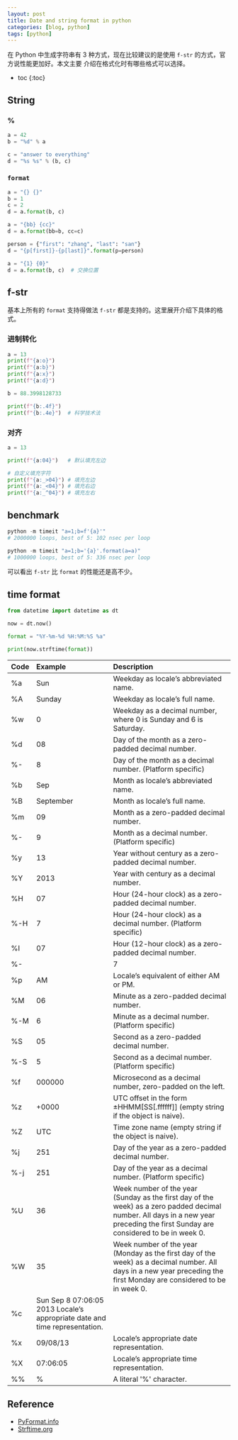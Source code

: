```yaml
---
layout: post
title: Date and string format in python
categories: [blog, python]
tags: [python]
---
```


在 Python 中生成字符串有 3 种方式，现在比较建议的是使用 `f-str` 的方式，官方说性能更加好。本文主要
介绍在格式化时有哪些格式可以选择。

+ toc
{:toc}


## String

### %

```python
a = 42
b = "%d" % a

c = "answer to everything"
d = "%s %s" % (b, c)
```

### `format`

```python
a = "{} {}"
b = 1
c = 2
d = a.format(b, c)

a = "{bb} {cc}"
d = a.format(bb=b, cc=c)

person = {"first": "zhang", "last": "san"}
d = "{p[first]}-{p[last]}".format(p=person)

a = "{1} {0}"
d = a.format(b, c)  # 交换位置
```

## f-str

基本上所有的 `format` 支持得做法 `f-str` 都是支持的。这里展开介绍下具体的格式。

### 进制转化

```python
a = 13
print(f"{a:o}")
print(f"{a:b}")
print(f"{a:x}")
print(f"{a:d}")

b = 88.3998128733

print(f"{b:.4f}")
print(f"{b:.4e}")  # 科学技术法
```

### 对齐

```python
a = 13

print(f"{a:04}")   # 默认填充左边

# 自定义填充字符
print(f"{a:_>04}") # 填充左边
print(f"{a:_<04}") # 填充右边
print(f"{a:_^04}") # 填充左右
```

## benchmark

```python
python -m timeit "a=1;b=f'{a}'"
# 2000000 loops, best of 5: 102 nsec per loop

python -m timeit "a=1;b='{a}'.format(a=a)"
# 1000000 loops, best of 5: 336 nsec per loop
```

可以看出 `f-str` 比 `format` 的性能还是高不少。

## time format

```python
from datetime import datetime as dt

now = dt.now()

format = "%Y-%m-%d %H:%M:%S %a"

print(now.strftime(format))
```

|Code|Example|Description|
|:--|:--|:--|
|%a|Sun|Weekday as locale’s abbreviated name.|
|%A|Sunday|Weekday as locale’s full name.|
|%w|0|Weekday as a decimal number, where 0 is Sunday and 6 is Saturday.|
|%d|08|Day of the month as a zero-padded decimal number.|
|%-|8|Day of the month as a decimal number. (Platform specific)|
|%b|Sep|Month as locale’s abbreviated name.|
|%B|September|Month as locale’s full name.|
|%m|09|Month as a zero-padded decimal number.|
|%-|9|Month as a decimal number. (Platform specific)|
|%y|13|Year without century as a zero-padded decimal number.|
|%Y|2013|Year with century as a decimal number.|
|%H|07|Hour (24-hour clock) as a zero-padded decimal number.|
|%-H|7|Hour (24-hour clock) as a decimal number. (Platform specific)|
|%I|07|Hour (12-hour clock) as a zero-padded decimal number.|
|%-||7|Hour (12-hour clock) as a decimal number. (Platform specific)|
|%p|AM|Locale’s equivalent of either AM or PM.|
|%M|06|Minute as a zero-padded decimal number.|
|%-M|6|Minute as a decimal number. (Platform specific)|
|%S|05|Second as a zero-padded decimal number.|
|%-S|5|Second as a decimal number. (Platform specific)|
|%f|000000|Microsecond as a decimal number, zero-padded on the left.|
|%z|+0000|UTC offset in the form ±HHMM[SS[.ffffff]] (empty string if the object is naive).|
|%Z|UTC|Time zone name (empty string if the object is naive).|
|%j|251|Day of the year as a zero-padded decimal number.|
|%-j|251|Day of the year as a decimal number. (Platform specific)|
|%U|36|Week number of the year (Sunday as the first day of the week) as a zero padded decimal number. All days in a new year preceding the first Sunday are considered to be in week 0.|
|%W|35|Week number of the year (Monday as the first day of the week) as a decimal number. All days in a new year preceding the first Monday are considered to be in week 0.|
|%c|Sun Sep 8 07:06:05 2013	Locale’s appropriate date and time representation.|
|%x|09/08/13|Locale’s appropriate date representation.|
|%X|07:06:05|Locale’s appropriate time representation.|
|%%|%|A literal '%' character.|

## Reference

+ [PyFormat.info](https://pyformat.info)
+ [Strftime.org](https://strftime.org)
